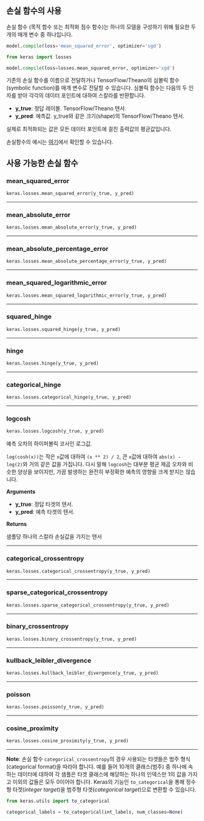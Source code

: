 
## 손실 함수의 사용

손실 함수 (목적 함수 또는 최적화 점수 함수)는 하나의 모델을 구성하기 위해 필요한 두 개의 매개 변수 중 하나입니다.

```python
model.compile(loss='mean_squared_error', optimizer='sgd')
```

```python
from keras import losses

model.compile(loss=losses.mean_squared_error, optimizer='sgd')
```

기존의 손실 함수를 이름으로 전달하거나 TensorFlow/Theano의 심볼릭 함수(symbolic function)를 매개 변수로 전달할 수 있습니다. 심볼릭 함수는 다음의 두 인자를 받아 각각의 데이터 포인트에 대하여 스칼라를 반환합니다.

- __y_true__: 정답 레이블. TensorFlow/Theano 텐서.
- __y_pred__: 예측값. y_true와 같은 크기(shape)의 TensorFlow/Theano 텐서.

실제로 최적화되는 값은 모든 데이터 포인트에 걸친 출력값의 평균값입니다.

손실함수의 예시는 [여기](https://github.com/keras-team/keras/blob/master/keras/losses.py)에서 확인할 수 있습니다.

## 사용 가능한 손실 함수

### mean_squared_error


```python
keras.losses.mean_squared_error(y_true, y_pred)
```

----

### mean_absolute_error


```python
keras.losses.mean_absolute_error(y_true, y_pred)
```

----

### mean_absolute_percentage_error


```python
keras.losses.mean_absolute_percentage_error(y_true, y_pred)
```

----

### mean_squared_logarithmic_error


```python
keras.losses.mean_squared_logarithmic_error(y_true, y_pred)
```

----

### squared_hinge


```python
keras.losses.squared_hinge(y_true, y_pred)
```

----

### hinge


```python
keras.losses.hinge(y_true, y_pred)
```

----

### categorical_hinge


```python
keras.losses.categorical_hinge(y_true, y_pred)
```

----

### logcosh


```python
keras.losses.logcosh(y_true, y_pred)
```


예측 오차의 하이퍼볼릭 코사인 로그값.

`log(cosh(x))`는 작은 `x`값에 대하여 `(x ** 2) / 2`, 큰 `x`값에 대하여
 `abs(x) - log(2)`와 거의 같은 값을 가집니다. 다시 말해 `logcosh`는 대부분 
평균 제곱 오차와 비슷한 양상을 보이지만, 가끔 발생하는 완전히 부정확한 예측의 영향을 크게
받지는 않습니다.

__Arguments__

- __y_true__: 정답 타겟의 텐서.
- __y_pred__: 예측 타겟의 텐서.

__Returns__

샘플당 하나의 스칼라 손실값을 가지는 텐서
    
----

### categorical_crossentropy


```python
keras.losses.categorical_crossentropy(y_true, y_pred)
```

----

### sparse_categorical_crossentropy


```python
keras.losses.sparse_categorical_crossentropy(y_true, y_pred)
```

----

### binary_crossentropy


```python
keras.losses.binary_crossentropy(y_true, y_pred)
```

----

### kullback_leibler_divergence


```python
keras.losses.kullback_leibler_divergence(y_true, y_pred)
```

----

### poisson


```python
keras.losses.poisson(y_true, y_pred)
```

----

### cosine_proximity


```python
keras.losses.cosine_proximity(y_true, y_pred)
```


----

**Note**: 손실 함수 `categorical_crossentropy`의 경우 사용되는 타겟들은 범주 형식(categorical format)을 따라야 합니다. 예를 들어 10개의 클래스(범주) 중 하나에 속하는 데이터에 대하여 각 샘플은 타겟 클래스에 해당하는 하나의 인덱스만 1의 값을 가지고 이외의 값들은 모두 0이어야 합니다. Keras의 기능인 `to_categorical`을 통해 정수형 타겟(*integer target*)을 범주형 타겟(*categorical target*)으로 변환할 수 있습니다.

```python
from keras.utils import to_categorical

categorical_labels = to_categorical(int_labels, num_classes=None)
```
